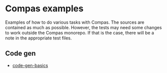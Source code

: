# Compas examples

Examples of how to do various tasks with Compas. The sources are contained as
much as possible. However, the tests may need some changes to work outside the
Compas monorepo. If that is the case, there will be a note in the appropriate
test files.

## Code gen

- [code-gen-basics](https://github.com/compasjs/compas/tree/main/examples/code-gen-basics)
